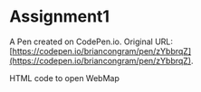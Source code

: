 # Assignment1

A Pen created on CodePen.io. Original URL: [https://codepen.io/briancongram/pen/zYbbrqZ](https://codepen.io/briancongram/pen/zYbbrqZ).

HTML code to open WebMap